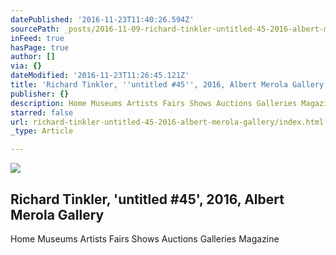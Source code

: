 ```yaml
---
datePublished: '2016-11-23T11:40:26.594Z'
sourcePath: _posts/2016-11-09-richard-tinkler-untitled-45-2016-albert-merola-gallery.md
inFeed: true
hasPage: true
author: []
via: {}
dateModified: '2016-11-23T11:26:45.121Z'
title: 'Richard Tinkler, ''untitled #45'', 2016, Albert Merola Gallery '
publisher: {}
description: Home Museums Artists Fairs Shows Auctions Galleries Magazine
starred: false
url: richard-tinkler-untitled-45-2016-albert-merola-gallery/index.html
_type: Article

---
```

<article style=""><img src="https://imgflo.herokuapp.com/graph/2b2431f8e7ba7b0/6c4a0c68fe2dab68b699551065c84208/noop.jpg?input=https%3A%2F%2Fd32dm0rphc51dk.cloudfront.net%2FZZ0mBsNimgU9U5FyLMFxmg%2Flarge.jpg" /><h1>Richard Tinkler, 'untitled #45', 2016, Albert Merola Gallery </h1><p>Home Museums Artists Fairs Shows Auctions Galleries Magazine</p></article>